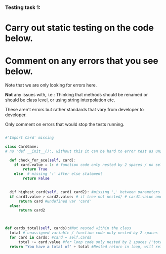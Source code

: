### Testing task 1:

# Carry out static testing on the code below.
# Comment on any errors that you see below.

Note that we are only looking for errors here.

**Not** any issues with, i.e.: 
Thinking that methods should be renamed or should be class level, or using string interpolation etc. 

These aren't errors but rather standards that vary from developer to developer. 

Only comment on errors that would stop the tests running.

```python

#'Import Card' missing

class CardGame: 
# no 'def __init__():, without this it can be hard to error test as unsure if 'card.value' is being treated like an object instatiated by another class, or if a member of this class that has been incorrectly named.

  def check_for_ace(self, card):
    if card.value = 1: # function code only nested by 2 spaces / no self parameter applied to 'card.value' if it's initialised within 'CardGame' 
        return True
    else  # missing ':' after else statement
        return False
   

  dif highest_card(self, card1 card2): #missing ',' between parameters / typo with the word 'dif'/
  if card1.value > card2.value: # if tree not nested/ # card1.value and card2.value has no 'self'
      return card #undefined var 'card'
  else:
      return card2 
  


def cards_total(self, cards):#Not nested within the class
  total # unassigned variable / function code only nested by 2 spaces
  for card in cards: #card = self.cards
      total += card.value #for loop code only nested by 2 spaces /'total' var undefined
  return "You have a total of" + total #Nested return in loop, will return after one loop
  
```
